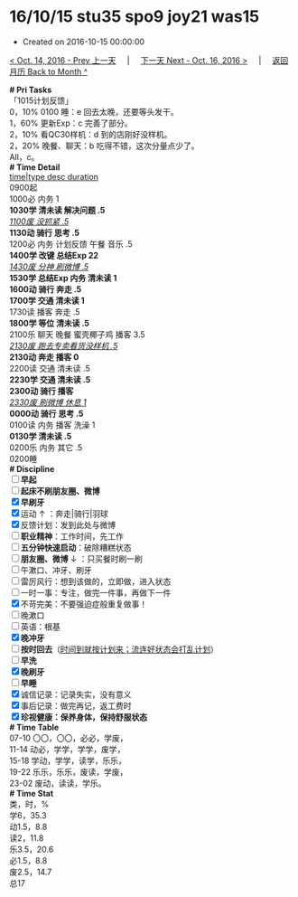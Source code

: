 # 16/10/15 stu35 spo9 joy21 was15

- Created on 2016-10-15 00:00:00

[< Oct. 14, 2016 - Prev 上一天](_archived/lifelogs/2016/10/d14.md) &nbsp; &nbsp; | &nbsp; &nbsp; [下一天 Next - Oct. 16, 2016 >](_archived/lifelogs/2016/10/d16.md) &nbsp; &nbsp; |  &nbsp; &nbsp; [返回月历 Back to Month ^](_archived/lifelogs/2016/10/index.md)
<br/><div><b># Pri Tasks</b></div><div>「1015计划反馈」</div><div><div>0，10% 0100 睡：e 回去太晚，还要等头发干。</div><div><div>1，60% 更新Exp：c 完善了部分。</div><div>2，10% 看QC30样机：d 到的店刚好没样机。</div><div>2，20% 晚餐、聊天：b 吃得不错，这次分量点少了。</div><div>All，c。</div><div><b># Time Detail</b></div><div><u>time|type desc duration</u></div><div>0900起</div><div>1000必 内务 1</div><div><b>1030学 清未读 解决问题 .5</b></div><div><u><i>1100废 没抓紧 .5</i></u></div><div><b>1130动 骑行 思考 .5</b></div><div>1200必 内务 计划反馈 午餐 音乐 .5</div><div><b>1400学 改键 总结Exp 2</b><b>2</b></div><div><u><i>1430废 分神 刷微博 .5</i></u></div><div><b>1530学 总结Exp 内务 清未读 1</b></div><div><b>1600动 骑行 奔走 .5</b></div><div><b>1700学 交通 清未读 1</b></div><div>1730读 播客 奔走 .5</div><div><b>1800学 等位 清未读 .5</b></div><div>2100乐 聊天 晚餐 蜜壳椰子鸡 播客 3.5</div><div><u><i>2130废 跑去专卖看货没样机 .5</i></u></div><div><b>2130动 奔走 播客 0</b></div><div>2200读 交通 清未读 .5</div><div><b>2230学 交通 清未读 .5</b></div><div><b>230</b><b>0动 骑行 播客</b></div><div><u><i>2330废 刷微博 休息 1</i></u></div><div><b>0000动 骑行 思考 .5</b></div><div>0100读 内务 播客 洗澡 1</div><div><b>0130学 清未读 .5</b></div><div>0200乐 内务 其它 .5</div><div>0200睡</div><div><b># Discipline</b></div><div><b><input type="checkbox"/></b><b>早起</b></div><div><input type="checkbox"/><b>起床不刷</b><b>朋友圈、微博</b></div><div><input checked="true" type="checkbox"/><b>早刷牙</b></div><div><input checked="true" type="checkbox"/>运动 ↑ ：奔走|骑行|羽球</div><div><input checked="true" type="checkbox"/>反馈计划：发到此处与微博</div><div><input type="checkbox"/><b>职业精神</b>：工作时间，先工作</div><div><input type="checkbox"/><b>五分钟快速启动</b>：破除糟糕状态</div><div><input type="checkbox"/><b>朋友圈、微博</b> ↓ ：只买餐时刷一刷</div><div><input type="checkbox"/>午漱口、冲牙、刷牙</div><div><input type="checkbox"/>雷厉风行：想到该做的，立即做，进入状态</div><div><input type="checkbox"/>一时一事：专注，做完一件事，再做下一件</div><div><input checked="true" type="checkbox"/>不苛完美：不要强迫症般重复做事！</div><div><input type="checkbox"/>晚漱口</div><div><input type="checkbox"/>英语：根基</div><div><b><input checked="true" type="checkbox"/></b><b>晚冲牙</b></div><div><u><input type="checkbox"/></u><b>按时回去</b>（<u>时间到就按计划来；流连好状态会打乱计划</u>）</div><div><input type="checkbox"/><b>早洗</b></div><div><b><input checked="true" type="checkbox"/></b><b>晚刷牙</b></div><div><input type="checkbox"/><b>早睡</b></div><div><input checked="true" type="checkbox"/>诚信记录：记录失实，没有意义</div><div><input checked="true" type="checkbox"/>事后记录：做完再记，返工费时</div><div><b><input checked="true" type="checkbox"/></b><b>珍视健康：保养身体，保持舒服状态</b></div><div><b># Time Table</b></div><div>07-10 〇〇，〇〇，必必，学废，</div><div>11-14 动必，学学，学学，废学，</div><div>15-18 学动，学学，读学，乐乐，</div><div>19-22 乐乐，乐乐，废读，学废，</div><div>23-02 废动，读读，学乐。</div><div><b># Time Stat</b></div><div>类，时，%</div><div>学6，35.3</div><div>动1.5，8.8</div><div>读2，11.8</div><div>乐3.5，20.6</div><div>必1.5，8.8</div><div>废2.5，14.7</div><div>总17</div>
